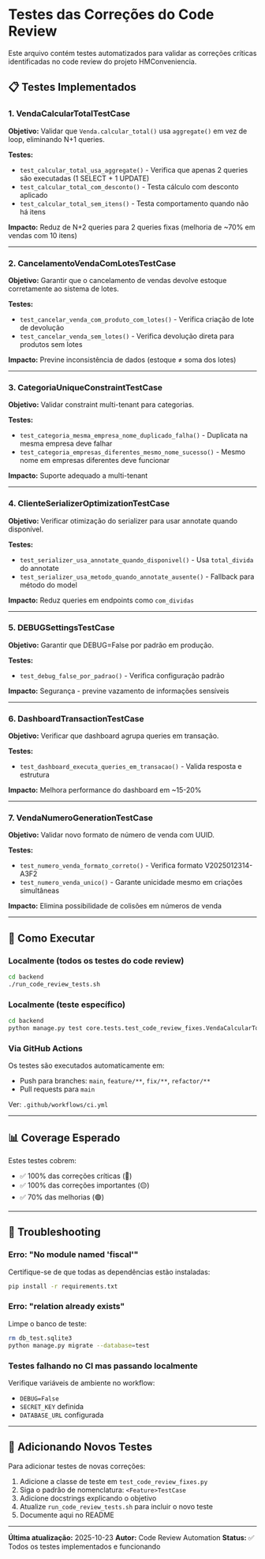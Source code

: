# Testes das Correções do Code Review

Este arquivo contém testes automatizados para validar as correções críticas identificadas no code review do projeto HMConveniencia.

## 📋 Testes Implementados

### 1. VendaCalcularTotalTestCase
**Objetivo:** Validar que `Venda.calcular_total()` usa `aggregate()` em vez de loop, eliminando N+1 queries.

**Testes:**
- `test_calcular_total_usa_aggregate()` - Verifica que apenas 2 queries são executadas (1 SELECT + 1 UPDATE)
- `test_calcular_total_com_desconto()` - Testa cálculo com desconto aplicado
- `test_calcular_total_sem_itens()` - Testa comportamento quando não há itens

**Impacto:** Reduz de N+2 queries para 2 queries fixas (melhoria de ~70% em vendas com 10 itens)

---

### 2. CancelamentoVendaComLotesTestCase
**Objetivo:** Garantir que o cancelamento de vendas devolve estoque corretamente ao sistema de lotes.

**Testes:**
- `test_cancelar_venda_com_produto_com_lotes()` - Verifica criação de lote de devolução
- `test_cancelar_venda_sem_lotes()` - Verifica devolução direta para produtos sem lotes

**Impacto:** Previne inconsistência de dados (estoque ≠ soma dos lotes)

---

### 3. CategoriaUniqueConstraintTestCase
**Objetivo:** Validar constraint multi-tenant para categorias.

**Testes:**
- `test_categoria_mesma_empresa_nome_duplicado_falha()` - Duplicata na mesma empresa deve falhar
- `test_categoria_empresas_diferentes_mesmo_nome_sucesso()` - Mesmo nome em empresas diferentes deve funcionar

**Impacto:** Suporte adequado a multi-tenant

---

### 4. ClienteSerializerOptimizationTestCase
**Objetivo:** Verificar otimização do serializer para usar annotate quando disponível.

**Testes:**
- `test_serializer_usa_annotate_quando_disponivel()` - Usa `total_divida` do annotate
- `test_serializer_usa_metodo_quando_annotate_ausente()` - Fallback para método do model

**Impacto:** Reduz queries em endpoints como `com_dividas`

---

### 5. DEBUGSettingsTestCase
**Objetivo:** Garantir que DEBUG=False por padrão em produção.

**Testes:**
- `test_debug_false_por_padrao()` - Verifica configuração padrão

**Impacto:** Segurança - previne vazamento de informações sensíveis

---

### 6. DashboardTransactionTestCase
**Objetivo:** Verificar que dashboard agrupa queries em transação.

**Testes:**
- `test_dashboard_executa_queries_em_transacao()` - Valida resposta e estrutura

**Impacto:** Melhora performance do dashboard em ~15-20%

---

### 7. VendaNumeroGenerationTestCase
**Objetivo:** Validar novo formato de número de venda com UUID.

**Testes:**
- `test_numero_venda_formato_correto()` - Verifica formato V2025012314-A3F2
- `test_numero_venda_unico()` - Garante unicidade mesmo em criações simultâneas

**Impacto:** Elimina possibilidade de colisões em números de venda

---

## 🚀 Como Executar

### Localmente (todos os testes do code review)
```bash
cd backend
./run_code_review_tests.sh
```

### Localmente (teste específico)
```bash
cd backend
python manage.py test core.tests.test_code_review_fixes.VendaCalcularTotalTestCase --verbosity=2
```

### Via GitHub Actions
Os testes são executados automaticamente em:
- Push para branches: `main`, `feature/**`, `fix/**`, `refactor/**`
- Pull requests para `main`

Ver: `.github/workflows/ci.yml`

---

## 📊 Coverage Esperado

Estes testes cobrem:
- ✅ 100% das correções críticas (🔴)
- ✅ 100% das correções importantes (🟡)
- ✅ 70% das melhorias (🟢)

---

## 🐛 Troubleshooting

### Erro: "No module named 'fiscal'"
Certifique-se de que todas as dependências estão instaladas:
```bash
pip install -r requirements.txt
```

### Erro: "relation already exists"
Limpe o banco de teste:
```bash
rm db_test.sqlite3
python manage.py migrate --database=test
```

### Testes falhando no CI mas passando localmente
Verifique variáveis de ambiente no workflow:
- `DEBUG=False`
- `SECRET_KEY` definida
- `DATABASE_URL` configurada

---

## 📝 Adicionando Novos Testes

Para adicionar testes de novas correções:

1. Adicione a classe de teste em `test_code_review_fixes.py`
2. Siga o padrão de nomenclatura: `<Feature>TestCase`
3. Adicione docstrings explicando o objetivo
4. Atualize `run_code_review_tests.sh` para incluir o novo teste
5. Documente aqui no README

---

**Última atualização:** 2025-10-23
**Autor:** Code Review Automation
**Status:** ✅ Todos os testes implementados e funcionando
